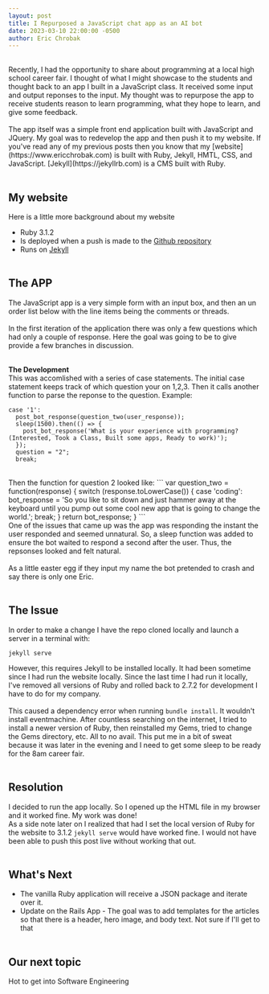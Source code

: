 ```yaml
---
layout: post
title: I Repurposed a JavaScript chat app as an AI bot
date: 2023-03-10 22:00:00 -0500
author: Eric Chrobak
---
```

<br>
Recently, I had the opportunity to share about programming at a local high school career fair. I thought of what I might showcase to the students and thought back to an app I built in a JavaScript class. It received some input and output reponses to the input. My thought was to repurpose the app to receive students reason to learn programming, what they hope to learn, and give some feedback.
<br><br>
The app itself was a simple front end application built with JavaScript and JQuery. My goal was to redevelop the app and then push it to my website. If you've read any of my previous posts then you know that my [website](https://www.ericchrobak.com) is built with Ruby, Jekyll, HMTL, CSS, and JavaScript. [Jekyll](https://jekyllrb.com) is a CMS built with Ruby. 
<br><br>

## **My website**
Here is a little more background about my website
- Ruby 3.1.2
- Is deployed when a push is made to the [Github repository](https://github.com/epunx2/ericchrobak.com)
- Runs on [Jekyll](https://jekyllrb.com)
<br><br>

## **The APP**
The JavaScript app is a very simple form with an input box, and then an un order list below with the line items being the comments or threads.
<br><br>
In the first iteration of the application there was only a few questions which had only a couple of response. Here the goal was going to be to give provide a few branches in discussion. 
<br><br>


**The Development**
<br>
This was accomlished with a series of case statements. The initial case statement keeps track of which question your on 1,2,3. Then it calls another function to parse the reponse to the question. 
Example:
```
case '1':
  post_bot_response(question_two(user_response));
  sleep(1500).then(() => {
    post_bot_response('What is your experience with programming?(Interested, Took a Class, Built some apps, Ready to work)');
  });
  question = "2";
  break;
```
<br>
Then the function for question 2 looked like:
```
var question_two = function(response) {
  switch (response.toLowerCase()) {
    case 'coding':
      bot_response = 'So you like to sit down and just hammer away at the keyboard until you pump out some cool new app that is going to change the world.';
      break;
  }
  return bot_response;
}
```
<br>
One of the issues that came up was the app was responding the instant the user responded and seemed unnatural. So, a sleep function was added to ensure the bot waited to respond a second after the user. Thus, the repsonses looked and felt natural.
<br><br>
As a little easter egg if they input my name the bot pretended to crash and say there is only one Eric. 
<br><br>

## **The Issue**
In order to make a change I have the repo cloned locally and launch a server in a terminal with:
```
jekyll serve
```
However, this requires Jekyll to be installed locally. It had been sometime since I had run the website locally. Since the last time I had run it locally, I've removed all versions of Ruby and rolled back to 2.7.2 for development I have to do for my company. 
<br><br>
This caused a dependency error when running ```bundle install```. It wouldn't install eventmachine. After countless searching on the internet, I tried to install a newer version of Ruby, then reinstalled my Gems, tried to change the Gems directory, etc. All to no avail. This put me in a bit of sweat because it was later in the evening and I need to get some sleep to be ready for the 8am career fair.
<br><br>

## **Resolution**
I decided to run the app locally. So I opened up the HTML file in my browser and it worked fine. My work was done!
<br>
As a side note later on I realized that had I set the local version of Ruby for the website to 3.1.2 ```jekyll serve``` would have worked fine. I would not have been able to push this post live without working that out.
<br><br>

## **What's Next**
- The vanilla Ruby application will receive a JSON package and iterate over it.
- Update on the Rails App - The goal was to add templates for the articles so that there is a header, hero image, and body text. Not sure if I'll get to that
<br><br>

## **Our next topic**
Hot to get into Software Engineering